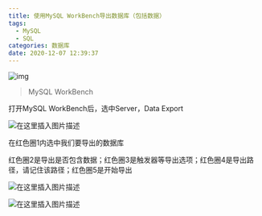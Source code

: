 ```yaml
---
title: 使用MySQL WorkBench导出数据库（包括数据）
tags:
  - MySQL
  - SQL
categories: 数据库
date: 2020-12-07 12:39:37
---
```



![img](https://www.bing.com/th?id=OIP.yz_Q-FAbO2v3IMKhiKe63QHaHa&w=110&h=110)

> MySQL WorkBench

<!--more-->

打开MySQL WorkBench后，选中Server，Data Export

![在这里插入图片描述](https://img-blog.csdnimg.cn/20201207123305373.jpg?x-oss-process=image/watermark,type_ZmFuZ3poZW5naGVpdGk,shadow_10,text_aHR0cHM6Ly9ibG9nLmNzZG4ubmV0L2tpY2luaW8=,size_16,color_FFFFFF,t_70#pic_center)

在红色圈1内选中我们要导出的数据库

红色圈2是导出是否包含数据；红色圈3是触发器等导出选项；红色圈4是导出路径，请记住该路径；红色圈5是开始导出

![在这里插入图片描述](https://img-blog.csdnimg.cn/20201207123314397.jpg?x-oss-process=image/watermark,type_ZmFuZ3poZW5naGVpdGk,shadow_10,text_aHR0cHM6Ly9ibG9nLmNzZG4ubmV0L2tpY2luaW8=,size_16,color_FFFFFF,t_70#pic_center)

![在这里插入图片描述](https://img-blog.csdnimg.cn/20201207123323379.jpg?x-oss-process=image/watermark,type_ZmFuZ3poZW5naGVpdGk,shadow_10,text_aHR0cHM6Ly9ibG9nLmNzZG4ubmV0L2tpY2luaW8=,size_16,color_FFFFFF,t_70#pic_center)
